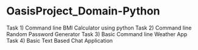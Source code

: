 # OasisProject_Domain-Python
Task 1)  Command line BMI Calculator using python
Task 2) Command line Random Password Generator
Task 3) Basic Command line Weather App
Task 4) Basic Text Based Chat Application 
